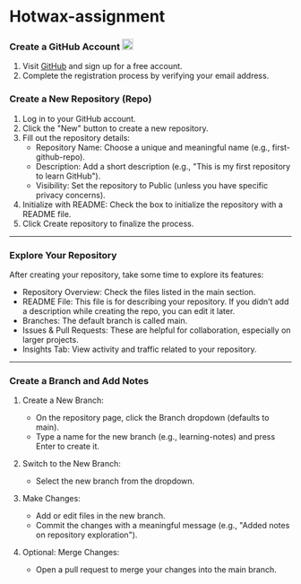 # Hotwax-assignment
### Create a GitHub Account <img src="https://github.githubassets.com/images/modules/logos_page/GitHub-Mark.png" alt="GitHub Logo" width="20" height="20">

1. Visit [GitHub](https://github.com) and sign up for a free account.
2. Complete the registration process by verifying your email address.

###  Create a New Repository (Repo) 

1. Log in to your GitHub account.
2. Click the "New" button to create a new repository.
3. Fill out the repository details:
   - Repository Name: Choose a unique and meaningful name (e.g., first-github-repo).
   - Description: Add a short description (e.g., "This is my first repository to learn GitHub").
   - Visibility: Set the repository to Public (unless you have specific privacy concerns).
4. Initialize with README: Check the box to initialize the repository with a README file.
5. Click Create repository to finalize the process.

---

###  Explore Your Repository
After creating your repository, take some time to explore its features:
- Repository Overview: Check the files listed in the main section.
- README File: This file is for describing your repository. If you didn’t add a description while creating the repo, you can edit it later.
- Branches: The default branch is called main.
- Issues & Pull Requests: These are helpful for collaboration, especially on larger projects.
- Insights Tab: View activity and traffic related to your repository.

---

###  Create a Branch and Add Notes
1. Create a New Branch:
   - On the repository page, click the Branch dropdown (defaults to main).
   - Type a name for the new branch (e.g., learning-notes) and press Enter to create it.

2. Switch to the New Branch:
   - Select the new branch from the dropdown.

3. Make Changes:
   - Add or edit files in the new branch.
   - Commit the changes with a meaningful message (e.g., "Added notes on repository exploration").

4. Optional: Merge Changes:
   - Open a pull request to merge your changes into the main branch.
